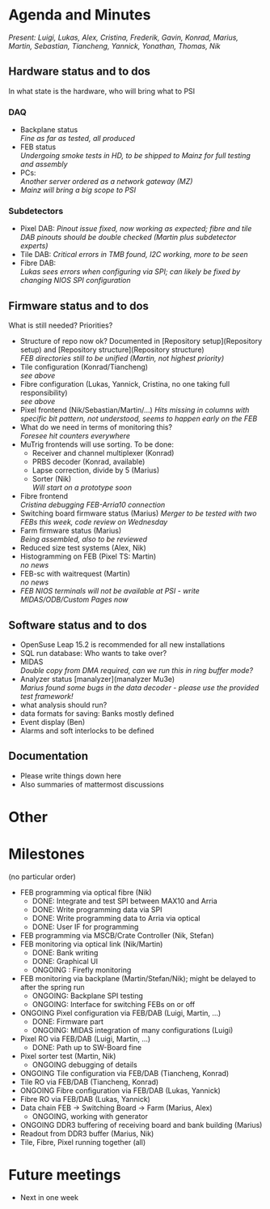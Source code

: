 # Agenda and Minutes

*Present: Luigi, Lukas, Alex, Cristina, Frederik, Gavin, Konrad, Marius, Martin, Sebastian, Tiancheng, Yannick, Yonathan, Thomas, Nik*


## Hardware status and to dos

In what state is the hardware, who will bring what to PSI

### DAQ
* Backplane status  
    *Fine as far as tested, all produced*
* FEB status  
    *Undergoing smoke tests in HD, to be shipped to Mainz for full testing and assembly*
* PCs:  
   *Another server ordered as a network gateway (MZ)*
* *Mainz will bring a big scope to PSI*

### Subdetectors
* Pixel DAB: 
   *Pinout issue fixed, now working as expected; fibre and tile DAB pinouts should be double checked (Martin plus subdetector experts)* 
* Tile DAB: 
   *Critical errors in TMB found, I2C working, more to be seen* 
* Fibre DAB:  
  *Lukas sees errors when configuring via SPI; can likely be fixed by changing NIOS SPI configuration*
   
## Firmware status and to dos

What is still needed? Priorities?

* Structure of repo now ok? Documented in [Repository setup](Repository setup) and [Repository structure](Repository structure)  
   *FEB directories still to be unified (Martin, not highest priority)*
* Tile configuration (Konrad/Tiancheng)   
   *see above*
* Fibre configuration (Lukas, Yannick, Cristina, no one taking full responsibility)  
   *see above*
* Pixel frontend (Nik/Sebastian/Martin/...)
   *Hits missing in columns with specific bit pattern, not understood, seems to happen early on the FEB*
* What do we need in terms of monitoring this?  
   *Foresee hit counters everywhere*
* MuTrig frontends will use sorting. To be done:  
    * Receiver and channel multiplexer (Konrad)
    * PRBS decoder (Konrad, available)
    * Lapse correction, divide by 5 (Marius)
    * Sorter (Nik)  
      *Will start on a prototype soon*
* Fibre frontend  
   *Cristina debugging FEB-Arria10 connection*
* Switching board firmware status (Marius)
     *Merger to be tested with two FEBs this week, code review on Wednesday*  
* Farm firmware status (Marius)  
   *Being assembled, also to be reviewed*
* Reduced size test systems (Alex, Nik)  
* Histogramming on FEB (Pixel TS: Martin)  
   *no news*
* FEB-sc with waitrequest (Martin)  
   *no news*
* *FEB NIOS terminals will not be available at PSI - write MIDAS/ODB/Custom Pages now*

## Software status and to dos
* OpenSuse Leap 15.2 is recommended for all new installations
* SQL run database: Who wants to take over?  
* MIDAS  
  *Double copy from DMA required, can we run this in ring buffer mode?*
* Analyzer status [manalyzer](manalyzer Mu3e)  
   *Marius found some bugs in the data decoder - please use the provided test framework!*
* what analysis should run?  
* data formats for saving: Banks mostly defined
* Event display (Ben)
* Alarms and soft interlocks to be defined

## Documentation
* Please write things down here
* Also summaries of mattermost discussions

# Other

# Milestones
(no particular order)

* FEB programming via optical fibre (Nik)
     * DONE: Integrate and test SPI between MAX10 and Arria 
     * DONE: Write programming data via SPI
     * DONE: Write programming data to Arria via optical
     * DONE: User IF for programming
* FEB programming via MSCB/Crate Controller (Nik, Stefan)
* FEB monitoring via optical link (Nik/Martin)
     * DONE: Bank writing
     * DONE: Graphical UI
     * ONGOING : Firefly monitoring
* FEB monitoring via backplane (Martin/Stefan/Nik); might be delayed to after the spring run
     * ONGOING: Backplane SPI testing
     * ONGOING: Interface for switching FEBs on or off
* ONGOING Pixel configuration via FEB/DAB (Luigi, Martin, ...)
     * DONE: Firmware part
     * ONGOING: MIDAS integration of many configurations (Luigi)
* Pixel RO via FEB/DAB (Luigi, Martin, ...)
     * DONE: Path up to SW-Board fine
* Pixel sorter test (Martin, Nik)
     * ONGOING debugging of details
* ONGOING Tile configuration via FEB/DAB (Tiancheng, Konrad)
* Tile RO via FEB/DAB (Tiancheng, Konrad)
* ONGOING Fibre configuration via FEB/DAB (Lukas, Yannick)
* Fibre RO via FEB/DAB (Lukas, Yannick)
* Data chain FEB -> Switching Board -> Farm (Marius, Alex)
     * ONGOING, working with generator
* ONGOING DDR3 buffering of receiving board and bank building (Marius)
* Readout from DDR3 buffer (Marius, Nik)
* Tile, Fibre, Pixel running together (all)

# Future meetings

* Next in one week